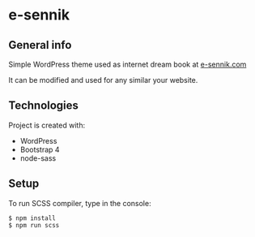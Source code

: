 # e-sennik


## General info
Simple WordPress theme used as internet dream book at [e-sennik.com](https://e-sennik.com/)

It can be modified and used for any similar your website.

## Technologies
Project is created with:
* WordPress
* Bootstrap 4
* node-sass

## Setup
To run SCSS compiler, type in the console: 

```
$ npm install
$ npm run scss
```